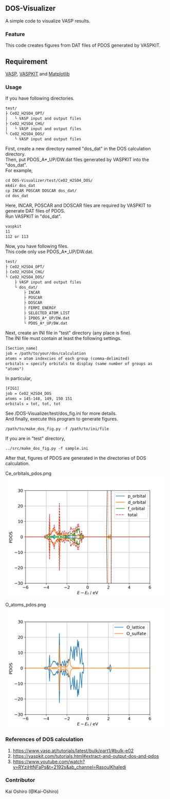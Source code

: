 ## DOS-Visualizer
A simple code to visualize VASP results.

### Feature
This code creates figures from DAT files of PDOS generated by VASPKIT.

## Requirement
[VASP][1], [VASPKIT][2] and [Matplotlib][3]  

[1]: https://www.vasp.at/
[2]: https://vaspkit.com/
[3]: https://matplotlib.org/

### Usage
If you have following directories.  
```
test/
├ CeO2_H2SO4_OPT/
│   └ VASP input and output files
├ CeO2_H2SO4_CHG/
│   └ VASP input and output files
└ CeO2_H2SO4_DOS/
    └ VASP input and output files
```
First, create a new directory named "dos_dat" in the DOS calculation directory.  
Then, put PDOS_A\*_UP/DW.dat files generated by VASPKIT into the "dos_dat".  
For example,  
```
cd DOS-Visualizer/test/CeO2_H2SO4_DOS/
mkdir dos_dat
cp INCAR POSCAR DOSCAR dos_dat/
cd dos_dat
```
Here, INCAR, POSCAR and DOSCAR files are required by VASPKIT to generate DAT files of PDOS.  
Run VASPKIT in "dos_dat".  
```
vaspkit
11
112 or 113
```
Now, you have following files.  
This code only use PDOS_A*_UP/DW.dat.  
```
test/
├ CeO2_H2SO4_OPT/
├ CeO2_H2SO4_CHG/
└ CeO2_H2SO4_DOS/
    ├ VASP input and output files
    └ dos_dat/
        ├ INCAR
        ├ POSCAR
        ├ DOSCAR
        ├ FERMI_ENERGY
        ├ SELECTED_ATOM_LIST
        ├ IPDOS_A*_UP/DW.dat
        └ PDOS_A*_UP/DW.dat
```
Next, create an INI file in "test" directory (any place is fine).  
The INI file must contain at least the following settings.  
```
[Section_name]
job = /path/to/your/dos/calculation
atoms = atom indexcies of each group (comma-delimited)
orbitals = specify orbitals to display (same number of groups as "atoms")
```
In particular,
```
[FIG1]
job = CeO2_H2SO4_DOS
atoms = 145-148, 149, 150 151
orbitals = tot, tot, tot
```
See /DOS-Visualizer/test/dos_fig.ini for more details.  
And finally, execute this program to generate figures.  
```
/path/to/make_dos_fig.py -f /path/to/ini/file
```
If you are in "test" directory,
```
../src/make_dos_fig.py -f sample.ini
```
After that, figures of PDOS are generated in the directories of DOS calculation.  

Ce_orbitals_pdos.png  
<img width="500" src="test/CeO2_H2SO4_DOS/Ce_orbitals_pdos.png">

O_atoms_pdos.png  
<img width="500" src="test/CeO2_H2SO4_DOS/O_atoms_pdos.png">

### References of DOS calculation
1. https://www.vasp.at/tutorials/latest/bulk/part1/#bulk-e02
2. https://vaspkit.com/tutorials.html#extract-and-output-dos-and-pdos
3. https://www.youtube.com/watch?v=RYziHtNFaPs&t=2192s&ab_channel=RasoulKhaledi

### Contributor
Kai Oshiro (@Kai-Oshiro)
